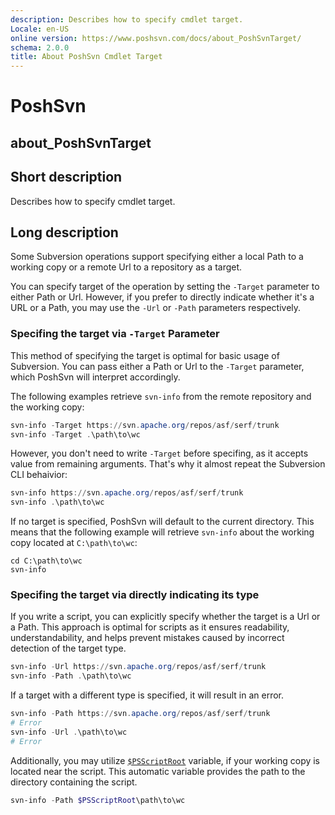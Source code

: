 ```yaml
---
description: Describes how to specify cmdlet target.
Locale: en-US
online version: https://www.poshsvn.com/docs/about_PoshSvnTarget/
schema: 2.0.0
title: About PoshSvn Cmdlet Target
---
```


# PoshSvn
## about_PoshSvnTarget

## Short description
Describes how to specify cmdlet target.

## Long description

Some Subversion operations support specifying either a local Path to a working copy or a remote Url to a repository as a target.

You can specify target of the operation by setting the `-Target` parameter to either Path or Url. However, if you prefer to directly indicate whether it's a URL or a Path, you may use the `-Url` or `-Path` parameters respectively.

### Specifing the target via `-Target` Parameter

This method of specifying the target is optimal for basic usage of Subversion. You can pass either a Path or Url to the `-Target` parameter, which PoshSvn will interpret accordingly.

The following examples retrieve `svn-info` from the remote repository and the working copy:

```powershell
svn-info -Target https://svn.apache.org/repos/asf/serf/trunk
svn-info -Target .\path\to\wc
```

However, you don't need to write `-Target` before specifing, as it accepts value from remaining arguments. That's why it almost repeat the Subversion CLI behaivior:

```powershell
svn-info https://svn.apache.org/repos/asf/serf/trunk
svn-info .\path\to\wc
```

If no target is specified, PoshSvn will default to the current directory. This means that the following example will retrieve `svn-info` about the working copy located at `C:\path\to\wc`:

```
cd C:\path\to\wc
svn-info
```

### Specifing the target via directly indicating its type

If you write a script, you can explicitly specify whether the target is a Url or a Path. This approach is optimal for scripts as it ensures readability, understandability, and helps prevent mistakes caused by incorrect detection of the target type.

```powershell
svn-info -Url https://svn.apache.org/repos/asf/serf/trunk
svn-info -Path .\path\to\wc
```

If a target with a different type is specified, it will result in an error.

```powershell
svn-info -Path https://svn.apache.org/repos/asf/serf/trunk
# Error
svn-info -Url .\path\to\wc
# Error
```

Additionally, you may utilize [`$PSScriptRoot`](https://learn.microsoft.com/en-us/powershell/module/microsoft.powershell.core/about/about_automatic_variables?view=powershell-7.4#psscriptroot) variable, if your working copy is located near the script. This automatic variable provides the path to the directory containing the script.

```powershell
svn-info -Path $PSScriptRoot\path\to\wc
```
